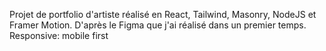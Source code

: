 Projet de portfolio d'artiste réalisé en React, Tailwind, Masonry, NodeJS et Framer Motion.
D'après le Figma que j'ai réalisé dans un premier temps.
Responsive: mobile first
